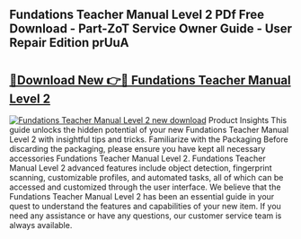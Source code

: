 ## Fundations Teacher Manual Level 2 PDf Free Download - Part-ZoT Service Owner Guide - User Repair Edition prUuA

# <h2><a href="http://bc4082.oget.top/?id=Fundations+Teacher+Manual+Level+2">🔗Download New 👉🔴 Fundations Teacher Manual Level 2</a></h2>

[![Fundations Teacher Manual Level 2 new download](https://i.imgur.com/5g1atiW.png)](http://bc4082.oget.top/?id=Fundations+Teacher+Manual+Level+2)
Product Insights This guide unlocks the hidden potential of your new Fundations Teacher Manual Level 2 with insightful tips and tricks. Familiarize with the Packaging Before discarding the packaging, please ensure you have kept all necessary accessories Fundations Teacher Manual Level 2. Fundations Teacher Manual Level 2 advanced features include object detection, fingerprint scanning, customizable profiles, and automated tasks, all of which can be accessed and customized through the user interface. We believe that the Fundations Teacher Manual Level 2 has been an essential guide in your quest to understand the features and capabilities of your new item. If you need any assistance or have any questions, our customer service team is always available.
